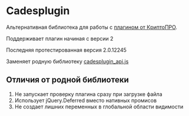 # Cadesplugin

Альтернативная библиотека для работы с [плагином от КриптоПРО](https://www.cryptopro.ru/sites/default/files/products/cades/demopage/main.html).

Поддерживает плагин начиная с версии 2

Последняя протестированная версия 2.0.12245

Заменяет родную библиотеку [cadesplugin_api.js](http://www.cryptopro.ru/sites/default/files/products/cades/cadesplugin_api.js)

Отличия от родной библиотеки
--------------------------------------

1. Не запускает проверку плагина сразу при загрузке файла
2. Использует jQuery.Deferred вместо нативных промисов
3. Не создает лишних переменных в глобальной области видимости

